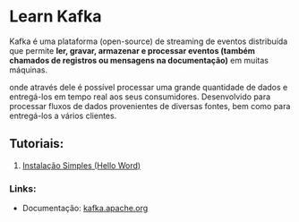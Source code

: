 # Learn Kafka

Kafka é uma plataforma (open-source) de streaming de eventos distribuída que permite **ler, gravar, armazenar e processar eventos (também chamados de registros ou mensagens na documentação)** em muitas máquinas. 

onde através dele é possível processar uma grande quantidade de dados e entregá-los em tempo real aos seus consumidores. Desenvolvido para processar fluxos de dados provenientes de diversas fontes, bem como para entregá-los a vários clientes.


## Tutoriais:

1. [Instalação Simples (Hello Word)](/tutoriais/01-instalacao-simples.md)

### Links:
- Documentação: [kafka.apache.org](https://kafka.apache.org/documentation/)
